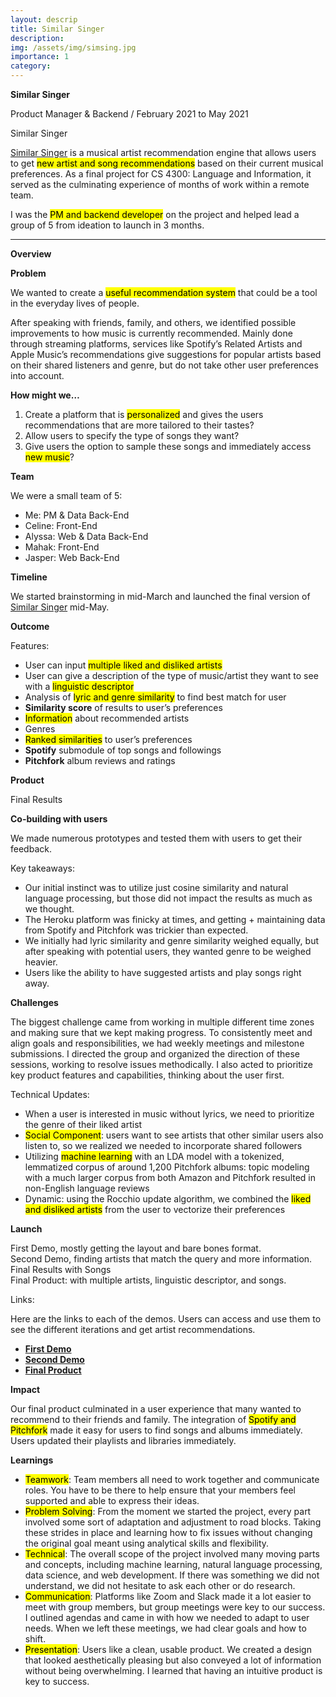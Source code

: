 ```yaml
---
layout: descrip
title: Similar Singer
description:
img: /assets/img/simsing.jpg
importance: 1
category:
---
```


**Similar Singer**

Product Manager & Backend / February 2021 to May 2021

<div class="row">
    <div class="col-sm mt-3 mt-md-0">
        <img class="center" src="{{ '/assets/img/simsing2.jpg' | relative_url }}" alt="" title="similar singer"/>
    </div>
</div>
<div class="caption">
    Similar Singer
</div>

[Similar Singer](https://similarsinger-final.herokuapp.com/) is a musical artist recommendation engine that allows users to get <mark>new artist and song recommendations</mark> based on their current musical preferences. As a final project for CS 4300: Language and Information, it served as the culminating experience of months of work within a remote team.

I was the <mark>PM and backend developer</mark> on the project and helped lead a group of 5 from ideation to launch in 3 months.

---

**Overview**

**Problem**

We wanted to create a <mark>useful recommendation system</mark> that could be a tool in the everyday lives of people.

After speaking with friends, family, and others, we identified possible improvements to how music is currently recommended. Mainly done through streaming platforms, services like Spotify’s Related Artists and Apple Music’s recommendations give suggestions for popular artists based on their shared listeners and genre, but do not take other user preferences into account.

**How might we…**
1. Create a platform that is <mark>personalized</mark> and gives the users recommendations that are more tailored to their tastes?
2. Allow users to specify the type of songs they want?
3. Give users the option to sample these songs and immediately access <mark>new music</mark>?

**Team**

We were a small team of 5:
- Me: PM & Data Back-End
- Celine: Front-End
- Alyssa: Web & Data Back-End
- Mahak: Front-End
- Jasper: Web Back-End

**Timeline**

We started brainstorming in mid-March and launched the final version of [Similar Singer](https://similarsinger-final.herokuapp.com/) mid-May.

**Outcome**

Features:

- User can input <mark>multiple liked and disliked artists</mark>
- User can give a description of the type of music/artist they want to see with a <mark>linguistic descriptor<mark>
- Analysis of <mark>lyric and genre similarity</mark> to find best match for user
- **Similarity score** of results to user’s preferences
- <mark>Information</mark> about recommended artists
- Genres
- <mark>Ranked similarities</mark> to user’s preferences
- **Spotify** submodule of top songs and followings
- **Pitchfork** album reviews and ratings

**Product**

<div class="row">
    <div class="col-sm mt-3 mt-md-0">
        <img class="center" src="{{ '/assets/img/image1.jpg' | relative_url }}" alt="" title="image1"/>
    </div>
</div>
<div class="caption">
    Final Results
</div>

**Co-building with users**

We made numerous prototypes and tested them with users to get their feedback.

Key takeaways:

- Our initial instinct was to utilize just cosine similarity and natural language processing, but those did not impact the results as much as we thought.
- The Heroku platform was finicky at times, and getting + maintaining data from Spotify and Pitchfork was trickier than expected.
- We initially had lyric similarity and genre similarity weighed equally, but after speaking with potential users, they wanted genre to be weighed heavier.
- Users like the ability to have suggested artists and play songs right away.

**Challenges**

The biggest challenge came from working in multiple different time zones and making sure that we kept making progress. To consistently meet and align goals and responsibilities, we had weekly meetings and milestone submissions. I directed the group and organized the direction of these sessions, working to resolve issues methodically. I also acted to prioritize key product features and capabilities, thinking about the user first.

Technical Updates:
- When a user is interested in music without lyrics, we need to prioritize the genre of their liked artist
- <mark>Social Component</mark>: users want to see artists that other similar users also listen to, so we realized we needed to incorporate shared followers
- Utilizing <mark>machine learning</mark> with an LDA model with a tokenized, lemmatized corpus of around 1,200 Pitchfork albums: topic modeling with a much larger corpus from both Amazon and Pitchfork resulted in non-English language reviews
- Dynamic: using the Rocchio update algorithm, we combined the <mark>liked and disliked artists</mark> from the user to vectorize their preferences

**Launch**

<div class="row">
    <div class="col-sm mt-3 mt-md-0">
        <img class="center" src="{{ '/assets/img/milestone1.jpg' | relative_url }}" alt="" title="milestone1"/>
    </div>
</div>
<div class="caption">
    First Demo, mostly getting the layout and bare bones format.
</div>

<div class="row">
    <div class="col-sm mt-3 mt-md-0">
        <img class="center" src="{{ '/assets/img/milestone2.jpg' | relative_url }}" alt="" title="milestone2"/>
    </div>
</div>
<div class="caption">
    Second Demo, finding artists that match the query and more information.
</div>

<div class="row">
    <div class="col-sm mt-3 mt-md-0">
        <img class="center" src="{{ '/assets/img/finalmilestone1.jpg' | relative_url }}" alt="" title="final1"/>
    </div>
</div>
<div class="caption">
    Final Results with Songs
</div>

<div class="row">
    <div class="col-sm mt-3 mt-md-0">
        <img class="center" src="{{ '/assets/img/finalmilestone2.jpg' | relative_url }}" alt="" title="final2"/>
    </div>
</div>
<div class="caption">
    Final Product: with multiple artists, linguistic descriptor, and songs.
</div>

Links:

Here are the links to each of the demos. Users can access and use them to see the different iterations and get artist recommendations.

- **[First Demo](https://similarsinger.herokuapp.com/ )**
- **[Second Demo](https://similarsinger-prototype2.herokuapp.com/ )**
- **[Final Product](https://similarsinger-final.herokuapp.com/ )**


**Impact**

Our final product culminated in a user experience that many wanted to recommend to their friends and family. The integration of <mark>Spotify and Pitchfork</mark> made it easy for users to find songs and albums immediately. Users updated their playlists and libraries immediately.

**Learnings**

- <mark>Teamwork</mark>: Team members all need to work together and communicate roles. You have to be there to help ensure that your members feel supported and able to express their ideas.
- <mark>Problem Solving</mark>: From the moment we started the project, every part involved some sort of adaptation and adjustment to road blocks. Taking these strides in place and learning how to fix issues without changing the original goal meant using analytical skills and flexibility.
- <mark>Technical</mark>: The overall scope of the project involved many moving parts and concepts, including machine learning, natural language processing, data science, and web development. If there was something we did not understand, we did not hesitate to ask each other or do research.
- <mark>Communication</mark>: Platforms like Zoom and Slack made it a lot easier to meet with group members, but group meetings were key to our success. I outlined agendas and came in with how we needed to adapt to user needs. When we left these meetings, we had clear goals and how to shift.
- <mark>Presentation</mark>: Users like a clean, usable product. We created a design that looked aesthetically pleasing but also conveyed a lot of information without being overwhelming. I learned that having an intuitive product is key to success.
